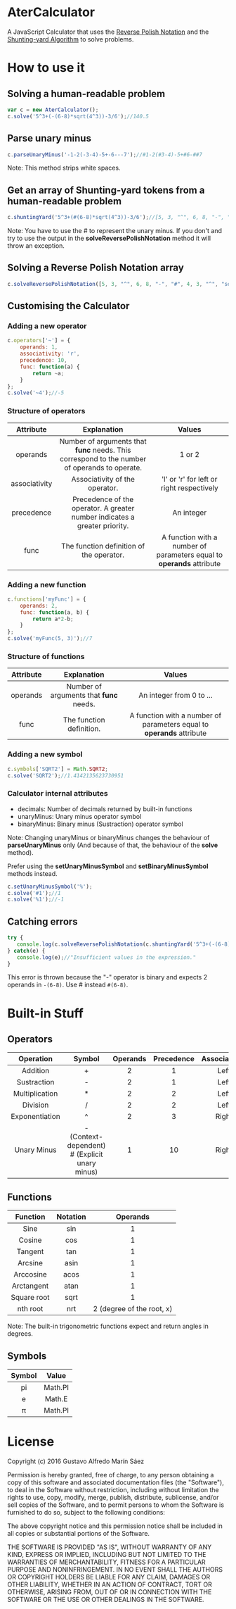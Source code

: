 # AterCalculator

A JavaScript Calculator that uses the [Reverse Polish Notation](https://en.wikipedia.org/wiki/Reverse_Polish_notation) and the [Shunting-yard Algorithm](https://en.wikipedia.org/wiki/Shunting-yard_algorithm) to solve problems.

# How to use it

## Solving a human-readable problem

```javascript
var c = new AterCalculator();
c.solve('5^3+(-(6-8)*sqrt(4^3))-3/6');//140.5
```

## Parse unary minus

```javascript
c.parseUnaryMinus('-1-2(-3-4)-5+-6---7');//#1-2(#3-4)-5+#6-##7
```

Note: This method strips white spaces.

## Get an array of Shunting-yard tokens from a human-readable problem

```javascript
c.shuntingYard('5^3+(#(6-8)*sqrt(4^3))-3/6');//[5, 3, "^", 6, 8, "-", "#", 4, 3, "^", "sqrt", "*", "+", 3, 6, "/", "-"]
```

Note: You have to use the # to represent the unary minus. If you don't and try to use the output in
the **solveReversePolishNotation** method it will throw an exception.

## Solving a Reverse Polish Notation array

```javascript
c.solveReversePolishNotation([5, 3, "^", 6, 8, "-", "#", 4, 3, "^", "sqrt", "*", "+", 3, 6, "/", "-"]);//140.5
```

## Customising the Calculator

### Adding a new operator

```javascript
c.operators['~'] = {
    operands: 1,
    associativity: 'r',
    precedence: 10,
    func: function(a) {
        return ~a;
    }
};
c.solve('~4');//-5
```

### Structure of operators

|Attribute|Explanation|Values|
|:---:|:---:|:---:|
|operands|Number of arguments that **func** needs. This correspond to the number of operands to operate.|1 or 2|
|associativity|Associativity of the operator.|'l' or 'r' for left or right respectively|
|precedence|Precedence of the operator. A greater number indicates a greater priority.|An integer|
|func|The function definition of the operator.|A function with a number of parameters equal to **operands** attribute|

### Adding a new function

```javascript
c.functions['myFunc'] = {
    operands: 2,
    func: function(a, b) {
        return a*2-b;
    }
};
c.solve('myFunc(5, 3)');//7
```

### Structure of functions

|Attribute|Explanation|Values|
|:---:|:---:|:---:|
|operands|Number of arguments that **func** needs.|An integer from 0 to ...|
|func|The function definition.|A function with a number of parameters equal to **operands** attribute|

### Adding a new symbol

```javascript
c.symbols['SQRT2'] = Math.SQRT2;
c.solve('SQRT2');//1.4142135623730951
```

### Calculator internal attributes

* decimals: Number of decimals returned by built-in functions
* unaryMinus: Unary minus operator symbol
* binaryMinus: Binary minus (Sustraction) operator symbol

Note: Changing unaryMinus or binaryMinus changes the behaviour of **parseUnaryMinus** only (And because of that, 
the behaviour of the **solve** method).

Prefer using the **setUnaryMinusSymbol** and **setBinaryMinusSymbol** methods instead.

```javascript
c.setUnaryMinusSymbol('%');
c.solve('#1');//1
c.solve('%1');//-1
```

## Catching errors

```javascript
try {
   console.log(c.solveReversePolishNotation(c.shuntingYard('5^3+(-(6-8)*sqrt(4^3))-3/6')));
} catch(e) {
   console.log(e);//"Insufficient values in the expression."
}
```

This error is thrown because the "-" operator is binary and expects 2 operands in `-(6-8)`. Use # instead `#(6-8)`.

# Built-in Stuff

## Operators

|Operation|Symbol|Operands|Precedence|Associativity|
|:---:|:---:|:---:|:---:|:---:|
|Addition|+|2|1|Left|
|Sustraction|-|2|1|Left|
|Multiplication|*|2|2|Left|
|Division|/|2|2|Left|
|Exponentiation|^|2|3|Right
|Unary Minus|- (Context-dependent) <br> # (Explicit unary minus)|1|10|Right|

## Functions

|Function|Notation|Operands|
|:---:|:---:|:---:|
|Sine|sin|1|
|Cosine|cos|1|
|Tangent|tan|1|
|Arcsine|asin|1|
|Arccosine|acos|1|
|Arctangent|atan|1|
|Square root|sqrt|1|
|nth root|nrt|2 (degree of the root, x)|

Note: The built-in trigonometric functions expect and return angles in degrees.

## Symbols

|Symbol|Value|
|:---:|:---:|
|pi|Math.PI|
|e|Math.E|
|π|Math.PI|

# License

Copyright (c) 2016 Gustavo Alfredo Marín Sáez

Permission is hereby granted, free of charge, to any person obtaining a copy of this software and associated documentation files (the "Software"), to deal in the Software without restriction, including without limitation the rights to use, copy, modify, merge, publish, distribute, sublicense, and/or sell copies of the Software, and to permit persons to whom the Software is furnished to do so, subject to the following conditions:

The above copyright notice and this permission notice shall be included in all copies or substantial portions of the Software.

THE SOFTWARE IS PROVIDED "AS IS", WITHOUT WARRANTY OF ANY KIND, EXPRESS OR IMPLIED, INCLUDING BUT NOT LIMITED TO THE WARRANTIES OF MERCHANTABILITY, FITNESS FOR A PARTICULAR PURPOSE AND NONINFRINGEMENT. IN NO EVENT SHALL THE AUTHORS OR COPYRIGHT HOLDERS BE LIABLE FOR ANY CLAIM, DAMAGES OR OTHER LIABILITY, WHETHER IN AN ACTION OF CONTRACT, TORT OR OTHERWISE, ARISING FROM, OUT OF OR IN CONNECTION WITH THE SOFTWARE OR THE USE OR OTHER DEALINGS IN THE SOFTWARE.
